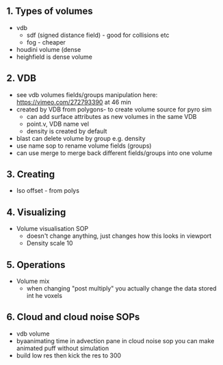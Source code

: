## 1. Types of volumes
- vdb
  - sdf (signed distance field) - good for collisions etc
  - fog - cheaper
- houdini volume (dense
- heighfield is dense volume
## 2. VDB
- see vdb volumes fields/groups manipulation here: https://vimeo.com/272793390 at 46 min
- created by VDB from polygons- to create volume source for pyro sim
  - can add surface attributes as new volumes in the same VDB
  - point.v, VDB name vel
  - density is created by default
- blast can delete volume by group e.g. density
- use name sop to rename volume fields (groups)
- can use merge to merge back different fields/groups into one volume
## 3. Creating
- Iso offset - from polys
## 4. Visualizing
- Volume visualisation SOP
  - doesn't change anything, just changes how this looks in viewport
  - Density scale 10
## 5. Operations
- Volume mix
  - when changing "post multiply" you actually change the data stored int he voxels
## 6. Cloud and cloud noise SOPs
- vdb volume
- byaanimating time in advection pane in cloud noise sop you can make animated puff without simulation
- build low res then kick the res to 300

  
  
  
